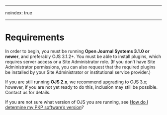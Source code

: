 - - -
noindex: true
- - -
# Requirements

In order to begin, you must be running ​**Open Journal Systems 3.1.0 or newer**, and preferably OJS 3.1.2+​. You must be able to install plugins, which requires server access or a Site Administrator role. (If you don’t have Site Administrator permissions, you can also request that the required plugins be installed by your Site Administrator or institutional service provider.)

If you are still running ​**OJS 2.x**​, we recommend upgrading to OJS 3.x; however, if you are not yet ready to do this, inclusion may still be possible. Contact us for details.

If you are not sure what version of OJS you are running, see ​[How do I determine my PKP software’s version](https://forum.pkp.sfu.ca/t/how-do-i-determine-my-pkp-softwares-version/28534/2)?

